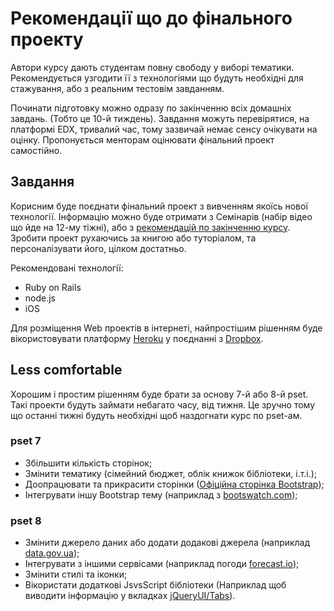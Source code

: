 # Рекомендації що до фінального проекту

Автори курсу дають студентам повну свободу у виборі тематики. Рекомендується узгодити її з технологіями що будуть необхідні для стажування, або з реальним тестовім завданням.

Починати підготовку можно одразу по закінченню всіх домашніх завдань. (Тобто це 10-й тиждень). Завдання можуть перевірятися, на платформі EDX, тривалий час, тому зазвичай немає сенсу очікувати на оцінку. Пропонується менторам оцінювати фінальний проект самостійно.

## Завдання
Корисним буде поєднати фінальний проект з вивченням якоїсь нової технології.
Інформацію можно буде отримати з Семінарів (набір відео що йде на 12-му тіжні), або з [рекомендацій по закінченню курсу](../roadmap). Зробити проект рухаючись за книгою або туторіалом, та персоналізувати його, цілком достатньо.

Рекомендовані технології:
- Ruby on Rails
- node.js
- iOS

Для розміщення Web проектів в інтернеті, найпростішим рішенням буде вікористовувати платформу [Heroku](http://heroku.com) у поєднанні з [Dropbox](http://dropbox.com).

## Less comfortable
Хорошим і простим рішенням буде брати за основу 7-й або 8-й pset. Такі проекти будуть займати небагато часу, від тижня. Це зручно тому що останні тижні будуть необхідні щоб наздогнати курс по pset-ам.

### pset 7
- Збільшити кількість сторінок;
- Змінити тематику (сімейний бюджет, облік книжок бібліотеки, і.т.і.);
- Доопрацювати та прикрасити сторінки ([Офіційна сторінка Bootstrap](http://getbootstrap.com/));
- Інтегрувати іншу Bootstrap тему (наприклад з [bootswatch.com](https://bootswatch.com/));

### pset 8
- Змінити джерело даних або додати додакові джерела (наприклад [data.gov.ua](http://data.gov.ua/));
- Інтегрувати з іншими сервісами (наприклад погоди [forecast.io](https://developer.forecast.io/docs/v2));
- Змінити стилі та іконки;
- Вікористати додаткові JsvsScript бібліотеки (Наприклад щоб виводити інформацію у вкладках [jQueryUI/Tabs](https://jqueryui.com/tabs/)).
